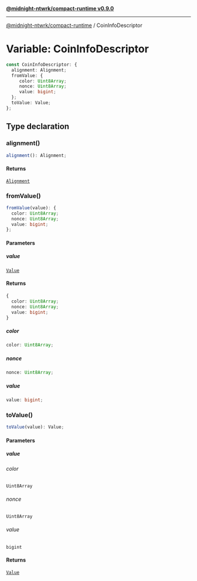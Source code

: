 [**@midnight-ntwrk/compact-runtime v0.9.0**](../README.md)

***

[@midnight-ntwrk/compact-runtime](../globals.md) / CoinInfoDescriptor

# Variable: CoinInfoDescriptor

```ts
const CoinInfoDescriptor: {
  alignment: Alignment;
  fromValue: {
     color: Uint8Array;
     nonce: Uint8Array;
     value: bigint;
  };
  toValue: Value;
};
```

## Type declaration

### alignment()

```ts
alignment(): Alignment;
```

#### Returns

[`Alignment`](../type-aliases/Alignment.md)

### fromValue()

```ts
fromValue(value): {
  color: Uint8Array;
  nonce: Uint8Array;
  value: bigint;
};
```

#### Parameters

##### value

[`Value`](../type-aliases/Value.md)

#### Returns

```ts
{
  color: Uint8Array;
  nonce: Uint8Array;
  value: bigint;
}
```

##### color

```ts
color: Uint8Array;
```

##### nonce

```ts
nonce: Uint8Array;
```

##### value

```ts
value: bigint;
```

### toValue()

```ts
toValue(value): Value;
```

#### Parameters

##### value

###### color

`Uint8Array`

###### nonce

`Uint8Array`

###### value

`bigint`

#### Returns

[`Value`](../type-aliases/Value.md)
